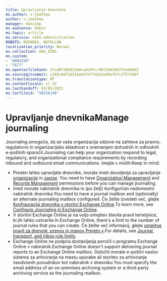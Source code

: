 ```yaml
---
title: Upravljanje dnevnika
ms.author: v-jmathew
author: v-jmathew
manager: dansimp
ms.audience: Admin
ms.topic: article
ms.service: o365-administration
ROBOTS: NOINDEX, NOFOLLOW
localization_priority: Normal
ms.collection: Adm_O365
ms.custom:
- "9004299"
- "7677"
ms.openlocfilehash: 2fcd0f386d2da8cad19fcc9872482bb75fe00dd2
ms.sourcegitcommit: c202c0df2d141e63f4f7eb13a56efbfc2f57348f
ms.translationtype: MT
ms.contentlocale: sl-SI
ms.lasthandoff: 03/05/2021
ms.locfileid: "50526146"
---
```

# <a name="manage-journaling"></a><span data-ttu-id="512ad-102">Upravljanje dnevnika</span><span class="sxs-lookup"><span data-stu-id="512ad-102">Manage journaling</span></span>

<span data-ttu-id="512ad-103">Journaling omogoča, da se vaša organizacija odzove na zahteve za pravno, regulativno in organizacijsko skladnost s snemanjem dohodnih in odhodnih e-poštnih sporočil.</span><span class="sxs-lookup"><span data-stu-id="512ad-103">Journaling can help your organization respond to legal, regulatory, and organizational compliance requirements by recording inbound and outbound email communications.</span></span> <span data-ttu-id="512ad-104">Imejte v mislih:</span><span class="sxs-lookup"><span data-stu-id="512ad-104">Keep in mind:</span></span>

* <span data-ttu-id="512ad-105">Preden lahko upravljate dnevnike, morate imeti dovoljenja za upravljanje [organizacije](https://go.microsoft.com/fwlink/?linkid=2115259) in [zapise](https://go.microsoft.com/fwlink/?linkid=2115469) .</span><span class="sxs-lookup"><span data-stu-id="512ad-105">You need to have [Organization Management](https://go.microsoft.com/fwlink/?linkid=2115259) and [Records Management](https://go.microsoft.com/fwlink/?linkid=2115469) permissions before you can manage journaling.</span></span>
* <span data-ttu-id="512ad-106">Imeti morate nabiralnik dnevnika in (po želji) konfiguriran nadomestni nabiralnik dnevnika.</span><span class="sxs-lookup"><span data-stu-id="512ad-106">You need to have a journal mailbox and (optionally) an alternate journaling mailbox configured.</span></span> <span data-ttu-id="512ad-107">Če želite izvedeti več, glejte [Konfiguracija dnevnika v storitvi Exchange Online](https://go.microsoft.com/fwlink/?linkid=2115260).</span><span class="sxs-lookup"><span data-stu-id="512ad-107">To learn more, see [Configure Journaling in Exchange Online](https://go.microsoft.com/fwlink/?linkid=2115260).</span></span>
* <span data-ttu-id="512ad-108">V storitvi Exchange Online je na voljo omejitev števila pravil temeljnice, ki jih lahko ustvarite.</span><span class="sxs-lookup"><span data-stu-id="512ad-108">In Exchange Online, there's a limit to the number of journal rules that you can create.</span></span> <span data-ttu-id="512ad-109">Če želite več informacij, glejte [omejitve pravil za dnevnik, prenos in mapo» Prejeto «](https://go.microsoft.com/fwlink/?linkid=2115261).</span><span class="sxs-lookup"><span data-stu-id="512ad-109">For details, see [Journal, transport, and inbox rule limits](https://go.microsoft.com/fwlink/?linkid=2115261).</span></span>
* <span data-ttu-id="512ad-110">Exchange Online ne podpira dostavljanja poročil v programu Exchange Online v nabiralnik.</span><span class="sxs-lookup"><span data-stu-id="512ad-110">Exchange Online doesn't support delivering journal reports to an Exchange Online mailbox.</span></span> <span data-ttu-id="512ad-111">Določiti morate e-poštni naslov sistema za arhiviranje na mestu uporabe ali storitev za arhiviranje neodvisnih ponudnikov kot nabiralnik v dnevniku.</span><span class="sxs-lookup"><span data-stu-id="512ad-111">You must specify the email address of an on-premises archiving system or a third-party archiving service as the journaling mailbox.</span></span>
